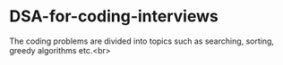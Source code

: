 # DSA-for-coding-interviews
The coding problems are divided into topics such as searching, sorting, greedy algorithms etc.<br\>
